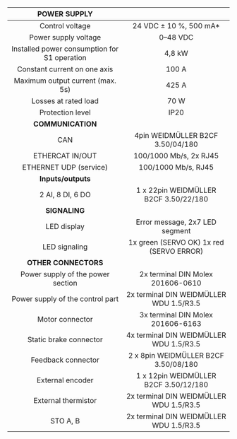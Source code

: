 | **POWER SUPPLY** |   |
| :---: | :---: |
| Control voltage | 24 VDC ± 10 %, 500 mA* |
| Power supply voltage | 0–48 VDC |
| Installed power consumption for S1 operation | 4,8 kW |
| Constant current on one axis | 100 A |
| Maximum output current (max. 5s) | 425 A |
| Losses at rated load | 70 W |
| Protection level | IP20 |
| **COMMUNICATION** |   |
| CAN | 4pin WEIDMÜLLER  B2CF 3.50/04/180 |
| ETHERCAT IN/OUT | 100/1000 Mb/s, 2x RJ45 |
| ETHERNET UDP (service) | 100/1000 Mb/s, RJ45 |
| **Inputs/outputs** |   |
| 2 AI, 8 DI, 6 DO | 1 x 22pin WEIDMÜLLER  B2CF 3.50/22/180 |
| **SIGNALING** |   |
| LED display | Error message, 2x7 LED segment |
| LED signaling | 1x green (SERVO OK) 1x red (SERVO ERROR) |
| **OTHER CONNECTORS** |   |
| Power supply of the power section | 2x terminal DIN Molex 201606-0610 |
| Power supply of the control part | 2x terminal DIN WEIDMÜLLER WDU 1.5/R3.5 |
| Motor connector | 3x terminal DIN Molex 201606-6163 |
| Static brake connector | 4x terminal DIN WEIDMÜLLER WDU 1.5/R3.5 |
| Feedback connector | 2 x 8pin WEIDMÜLLER  B2CF 3.50/08/180 |
| External encoder | 1 x 12pin WEIDMÜLLER  B2CF 3.50/12/180 |
| External thermistor | 2x terminal DIN WEIDMÜLLER WDU 1.5/R3.5 |
| STO A, B | 2x terminal DIN WEIDMÜLLER WDU 1.5/R3.5 |
